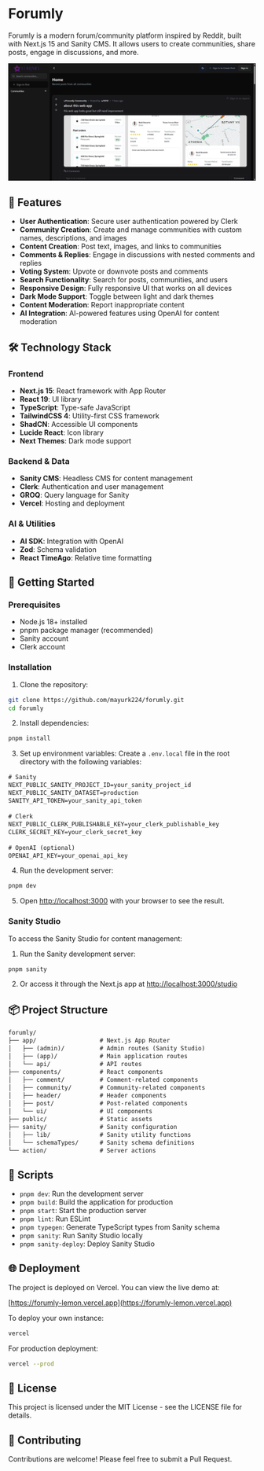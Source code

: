 # Forumly

Forumly is a modern forum/community platform inspired by Reddit, built with Next.js 15 and Sanity CMS. It allows users to create communities, share posts, engage in discussions, and more.

![Forumly](https://github.com/mayurk224/forumly/blob/main/public/images/Forumly%20-%20SCREENSHOT.png)

## 🌟 Features

- **User Authentication**: Secure user authentication powered by Clerk
- **Community Creation**: Create and manage communities with custom names, descriptions, and images
- **Content Creation**: Post text, images, and links to communities
- **Comments & Replies**: Engage in discussions with nested comments and replies
- **Voting System**: Upvote or downvote posts and comments
- **Search Functionality**: Search for posts, communities, and users
- **Responsive Design**: Fully responsive UI that works on all devices
- **Dark Mode Support**: Toggle between light and dark themes
- **Content Moderation**: Report inappropriate content
- **AI Integration**: AI-powered features using OpenAI for content moderation

## 🛠️ Technology Stack

### Frontend
- **Next.js 15**: React framework with App Router
- **React 19**: UI library
- **TypeScript**: Type-safe JavaScript
- **TailwindCSS 4**: Utility-first CSS framework
- **ShadCN**: Accessible UI components
- **Lucide React**: Icon library
- **Next Themes**: Dark mode support

### Backend & Data
- **Sanity CMS**: Headless CMS for content management
- **Clerk**: Authentication and user management
- **GROQ**: Query language for Sanity
- **Vercel**: Hosting and deployment

### AI & Utilities
- **AI SDK**: Integration with OpenAI
- **Zod**: Schema validation
- **React TimeAgo**: Relative time formatting

## 🚀 Getting Started

### Prerequisites
- Node.js 18+ installed
- pnpm package manager (recommended)
- Sanity account
- Clerk account

### Installation

1. Clone the repository:
```bash
git clone https://github.com/mayurk224/forumly.git
cd forumly
```

2. Install dependencies:
```bash
pnpm install
```

3. Set up environment variables:
Create a `.env.local` file in the root directory with the following variables:
```
# Sanity
NEXT_PUBLIC_SANITY_PROJECT_ID=your_sanity_project_id
NEXT_PUBLIC_SANITY_DATASET=production
SANITY_API_TOKEN=your_sanity_api_token

# Clerk
NEXT_PUBLIC_CLERK_PUBLISHABLE_KEY=your_clerk_publishable_key
CLERK_SECRET_KEY=your_clerk_secret_key

# OpenAI (optional)
OPENAI_API_KEY=your_openai_api_key
```

4. Run the development server:
```bash
pnpm dev
```

5. Open [http://localhost:3000](http://localhost:3000) with your browser to see the result.

### Sanity Studio

To access the Sanity Studio for content management:

1. Run the Sanity development server:
```bash
pnpm sanity
```

2. Or access it through the Next.js app at [http://localhost:3000/studio](http://localhost:3000/studio)

## 📦 Project Structure

```
forumly/
├── app/                  # Next.js App Router
│   ├── (admin)/          # Admin routes (Sanity Studio)
│   ├── (app)/            # Main application routes
│   └── api/              # API routes
├── components/           # React components
│   ├── comment/          # Comment-related components
│   ├── community/        # Community-related components
│   ├── header/           # Header components
│   ├── post/             # Post-related components
│   └── ui/               # UI components
├── public/               # Static assets
├── sanity/               # Sanity configuration
│   ├── lib/              # Sanity utility functions
│   └── schemaTypes/      # Sanity schema definitions
└── action/               # Server actions
```

## 🔄 Scripts

- `pnpm dev`: Run the development server
- `pnpm build`: Build the application for production
- `pnpm start`: Start the production server
- `pnpm lint`: Run ESLint
- `pnpm typegen`: Generate TypeScript types from Sanity schema
- `pnpm sanity`: Run Sanity Studio locally
- `pnpm sanity-deploy`: Deploy Sanity Studio

## 🌐 Deployment

The project is deployed on Vercel. You can view the live demo at:

[https://forumly-lemon.vercel.app](https://forumly-lemon.vercel.app)

To deploy your own instance:

```bash
vercel
```

For production deployment:

```bash
vercel --prod
```

## 📄 License

This project is licensed under the MIT License - see the LICENSE file for details.

## 👥 Contributing

Contributions are welcome! Please feel free to submit a Pull Request.
